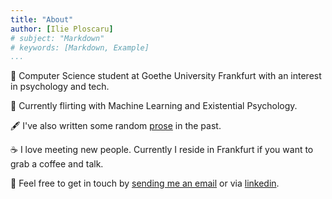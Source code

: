 ```yaml
---
title: "About"
author: [Ilie Ploscaru]
# subject: "Markdown"
# keywords: [Markdown, Example]
...
```


📖 Computer Science student at Goethe University Frankfurt with an interest in psychology and tech.  

🐧 Currently flirting with Machine Learning and Existential Psychology.  

🖋 I've also written some random [prose](/prose) in the past.  

☕ I love meeting new people. Currently I reside in Frankfurt if you want to grab a coffee and talk.

💬 Feel free to get in touch by [sending me an email](mailto:kid@cocaine.ninja) or via [linkedin](https://www.linkedin.com/in/mircea-ilie-ploscaru-a020b584/).

<br/>

<div class='thingie' style='margin:auto;width:50%;'><div class="github-card" data-github="tzekid" data-width="320" data-height="120" data-theme="default"></div></div>
<script src="//phseiff.com/github-cards/widget.js"></script>
